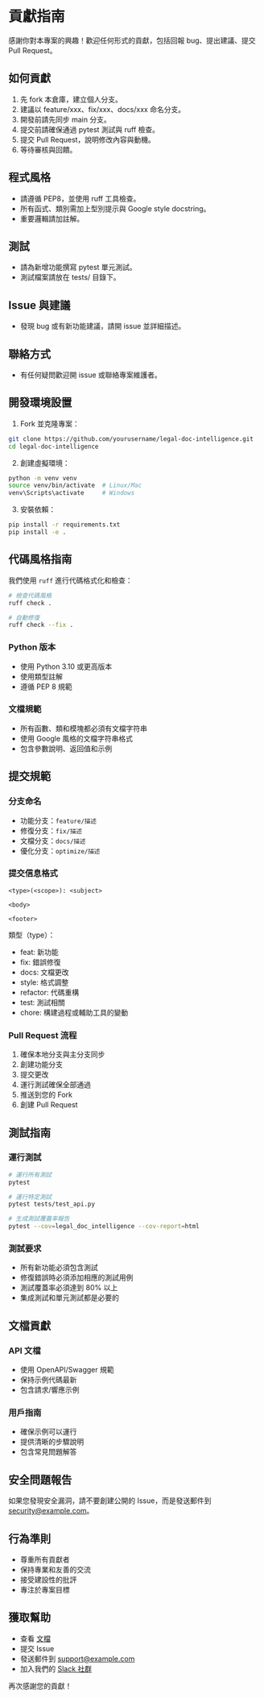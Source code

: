 # 貢獻指南

感謝你對本專案的興趣！歡迎任何形式的貢獻，包括回報 bug、提出建議、提交 Pull Request。

## 如何貢獻

1. 先 fork 本倉庫，建立個人分支。
2. 建議以 feature/xxx、fix/xxx、docs/xxx 命名分支。
3. 開發前請先同步 main 分支。
4. 提交前請確保通過 pytest 測試與 ruff 檢查。
5. 提交 Pull Request，說明修改內容與動機。
6. 等待審核與回饋。

## 程式風格
- 請遵循 PEP8，並使用 ruff 工具檢查。
- 所有函式、類別需加上型別提示與 Google style docstring。
- 重要邏輯請加註解。

## 測試
- 請為新增功能撰寫 pytest 單元測試。
- 測試檔案請放在 tests/ 目錄下。

## Issue 與建議
- 發現 bug 或有新功能建議，請開 issue 並詳細描述。

## 聯絡方式
- 有任何疑問歡迎開 issue 或聯絡專案維護者。

## 開發環境設置

1. Fork 並克隆專案：
```bash
git clone https://github.com/yourusername/legal-doc-intelligence.git
cd legal-doc-intelligence
```

2. 創建虛擬環境：
```bash
python -m venv venv
source venv/bin/activate  # Linux/Mac
venv\Scripts\activate     # Windows
```

3. 安裝依賴：
```bash
pip install -r requirements.txt
pip install -e .
```

## 代碼風格指南

我們使用 `ruff` 進行代碼格式化和檢查：

```bash
# 檢查代碼風格
ruff check .

# 自動修復
ruff check --fix .
```

### Python 版本
- 使用 Python 3.10 或更高版本
- 使用類型註解
- 遵循 PEP 8 規範

### 文檔規範
- 所有函數、類和模塊都必須有文檔字符串
- 使用 Google 風格的文檔字符串格式
- 包含參數說明、返回值和示例

## 提交規範

### 分支命名
- 功能分支：`feature/描述`
- 修復分支：`fix/描述`
- 文檔分支：`docs/描述`
- 優化分支：`optimize/描述`

### 提交信息格式
```
<type>(<scope>): <subject>

<body>

<footer>
```

類型（type）：
- feat: 新功能
- fix: 錯誤修復
- docs: 文檔更改
- style: 格式調整
- refactor: 代碼重構
- test: 測試相關
- chore: 構建過程或輔助工具的變動

### Pull Request 流程

1. 確保本地分支與主分支同步
2. 創建功能分支
3. 提交更改
4. 運行測試確保全部通過
5. 推送到您的 Fork
6. 創建 Pull Request

## 測試指南

### 運行測試
```bash
# 運行所有測試
pytest

# 運行特定測試
pytest tests/test_api.py

# 生成測試覆蓋率報告
pytest --cov=legal_doc_intelligence --cov-report=html
```

### 測試要求
- 所有新功能必須包含測試
- 修復錯誤時必須添加相應的測試用例
- 測試覆蓋率必須達到 80% 以上
- 集成測試和單元測試都是必要的

## 文檔貢獻

### API 文檔
- 使用 OpenAPI/Swagger 規範
- 保持示例代碼最新
- 包含請求/響應示例

### 用戶指南
- 確保示例可以運行
- 提供清晰的步驟說明
- 包含常見問題解答

## 安全問題報告

如果您發現安全漏洞，請不要創建公開的 Issue，而是發送郵件到 security@example.com。

## 行為準則

- 尊重所有貢獻者
- 保持專業和友善的交流
- 接受建設性的批評
- 專注於專案目標

## 獲取幫助

- 查看 [文檔](docs/)
- 提交 Issue
- 發送郵件到 support@example.com
- 加入我們的 [Slack 社群](https://example.com/slack)

再次感謝您的貢獻！ 